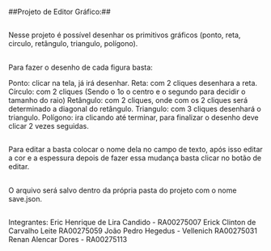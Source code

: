 ##Projeto de Editor Gráfico:##

##

Nesse projeto é possível desenhar os primitivos gráficos (ponto, reta, circulo, retângulo, triangulo, polígono).

##

Para fazer o desenho de cada figura basta:

Ponto: clicar na tela, já irá desenhar.
Reta: com 2 cliques desenhara a reta.
Círculo: com 2 cliques (Sendo o 1o o centro e o segundo para decidir o tamanho do raio)
Retângulo: com 2 cliques, onde com os 2 cliques será determinado a diagonal do retângulo.
Triangulo: com 3 cliques desenhará o triangulo.
Polígono: ira clicando até terminar, para finalizar o desenho deve clicar 2 vezes seguidas.

## 

Para editar a basta colocar o nome dela no campo de texto, após isso editar a cor e a espessura depois de fazer essa mudança basta clicar no botão de editar.

##

O arquivo será salvo dentro da própria pasta do projeto com o nome save.json.

## 

Integrantes: 
Eric Henrique de Lira Candido - RA00275007
Erick Clinton de Carvalho Leite RA00275059
João Pedro Hegedus - Vellenich RA00275031
Renan Alencar Dores - RA00275113
